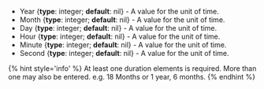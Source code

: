   * <span class="md-element">Year</span> {**type**: integer; **default**: nil} - A value for the unit of time.
  * <span class="md-element">Month</span> {**type**: integer; **default**: nil} - A value for the unit of time.
  * <span class="md-element">Day</span> {**type**: integer; **default**: nil} - A value for the unit of time.
  * <span class="md-element">Hour</span> {**type**: integer; **default**: nil} - A value for the unit of time.
  * <span class="md-element">Minute</span> {**type**: integer; **default**: nil} - A value for the unit of time.
  * <span class="md-element">Second</span> {**type**: integer; **default**: nil} - A value for the unit of time.
    
  {% hint style='info' %}
  At least one duration elements is required.  More than one may also be entered.  e.g. 18 Months or 1 year, 6 months.
  {% endhint %}
